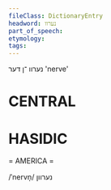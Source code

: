```yaml
---
fileClass: DictionaryEntry
headword: נערוו
part_of_speech: 
etymology: 
tags: 
---
```

נערוו
־ן
דער
'nerve'

CENTRAL
========

HASIDIC
=======
= AMERICA = 

/ˈnervn̩/ נערוון
